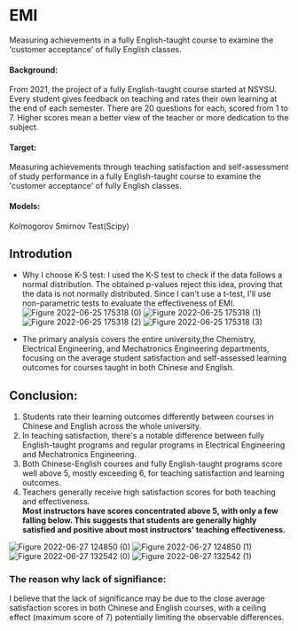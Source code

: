 # EMI
Measuring achievements in a fully English-taught course to examine the 'customer acceptance' of fully English classes.

#### Background: 
From 2021, the project of a fully English-taught course started at NSYSU. Every student gives feedback on teaching and rates their own learning at the end of each semester. There are 20 questions for each, scored from 1 to 7. Higher scores mean a better view of the teacher or more dedication to the subject.

#### Target: 
Measuring achievements through teaching satisfaction and self-assessment of study performance in a fully English-taught course to examine the 'customer acceptance' of fully English classes.

#### Models: 
Kolmogorov Smirnov Test(Scipy)

## Introdution 
- Why I choose K-S test: I used the K-S test to check if the data follows a normal distribution. The obtained p-values reject this idea, proving that the data is not normally distributed. Since I can't use a t-test, I'll use non-parametric tests to evaluate the effectiveness of EMI.
![Figure 2022-06-25 175318 (0)](https://github.com/WSY-Samuel/EMI/assets/87291914/158368c9-3365-4b32-bdec-2f6e5b63944e)
![Figure 2022-06-25 175318 (1)](https://github.com/WSY-Samuel/EMI/assets/87291914/d5ed6e62-0fe1-4a10-abad-445ada94edfd)  
![Figure 2022-06-25 175318 (2)](https://github.com/WSY-Samuel/EMI/assets/87291914/aee50772-ba4e-425c-a1d4-584f4a5d9e85)
![Figure 2022-06-25 175318 (3)](https://github.com/WSY-Samuel/EMI/assets/87291914/7c0e673e-8006-4f5b-9ea7-187e33e339c5)  

- The primary analysis covers the entire university,the Chemistry, Electrical Engineering, and Mechatronics Engineering departments, focusing on the average student satisfaction and self-assessed learning outcomes for courses taught in both Chinese and English.

## Conclusion:
1. Students rate their learning outcomes differently between courses in Chinese and English across the whole university.
2. In teaching satisfaction, there's a notable difference between fully English-taught programs and regular programs in Electrical Engineering and Mechatronics Engineering.
3. Both Chinese-English courses and fully English-taught programs score well above 5, mostly exceeding 6, for teaching satisfaction and learning outcomes.
4. Teachers generally receive high satisfaction scores for both teaching and effectiveness.  
**Most instructors have scores concentrated above 5, with only a few falling below. This suggests that students are generally highly satisfied and positive about most instructors' teaching effectiveness.**

![Figure 2022-06-27 124850 (0)](https://github.com/WSY-Samuel/EMI/assets/87291914/8e53df4c-b09a-426c-a672-e35194afafd2)
![Figure 2022-06-27 124850 (1)](https://github.com/WSY-Samuel/EMI/assets/87291914/08affeb0-34af-4c41-80d5-320d8353787f)  
![Figure 2022-06-27 132542 (0)](https://github.com/WSY-Samuel/EMI/assets/87291914/a2f70d66-2964-4f9a-a680-aadf4bff527a)
![Figure 2022-06-27 132542 (1)](https://github.com/WSY-Samuel/EMI/assets/87291914/61f6a038-1786-4b56-975b-f99d2272d165)  

### The reason why lack of signifiance:
I believe that the lack of significance may be due to the close average satisfaction scores in both Chinese and English courses, with a ceiling effect (maximum score of 7) potentially limiting the observable differences.
